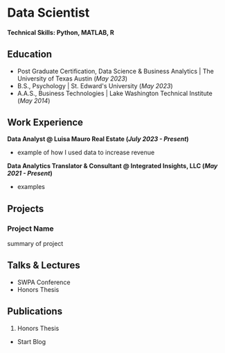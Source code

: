 # Data Scientist

#### Technical Skills: Python, MATLAB, R

## Education
- Post Graduate Certification, Data Science & Business Analytics | The University of Texas Austin (_May 2023_)								       		
- B.S., Psychology | St. Edward's University (_May 2023_)
- A.A.S., Business Technologies | Lake Washington Technical Institute (_May 2014_)

## Work Experience
**Data Analyst @ Luisa Mauro Real Estate (_July 2023 - Present_)**
- example of how I used data to increase revenue

**Data Analytics Translator & Consultant @ Integrated Insights, LLC (_May 2021 - Present_)**
- examples

## Projects
### Project Name


summary of project



## Talks & Lectures
- SWPA Conference
- Honors Thesis

## Publications
1. Honors Thesis

- Start Blog
